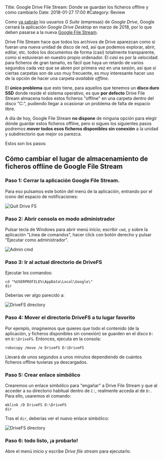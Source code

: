 Title: Google Drive File Stream: Dónde se guardan los ficheros offline y cómo cambiarlo
Date: 2018-01-27 17:00
#Category: Review

Como [ya sabrán](https://www.trecebits.com/2017/10/04/google-drive-morira-marzo-asi-sera-sustituto/) los usuarios _G Suite_ (empresas) de _Google Drive_, Google
cerrará la aplicación _Google Drive Desktop_ en marzo de 2018, por lo que deben
pasarse a la nueva [Google File Stream](https://support.google.com/a/answer/7491144?hl=es).

Drive File Stream hace que todos los archivos de Drive aparezcan como si fueran
una nueva unidad de disco de red, así que podemos explorar, abrir, editar, etc.
todos los documentos de forma (casi) totalmente transparente, como si estuvieran
en nuestro propio ordenador. El _casi_ es por la velocidad: para ficheros de gran
tamaño, es fácil que haya un retardo de varios segundos cada vez que se abren
por primera vez en una sesión, así que si ciertas carpetas son de uso muy
frecuente, es muy interesante hacer uso de la opción de hacer una carpeta _available offline_.

El **único problema** que esto tiene, para aquellos que tenemos un **disco duro SSD**
donde reside el sistema operativo, es que **por defecto** Drive File Stream
almacena todos estos ficheros "offline" en una carpeta dentro del disco "C:",
pudiendo llegar a ocasionar un problema de falta de espacio libre.

A día de hoy, Google File Stream **no dispone** de ninguna opción para elegir
dónde guardar estos ficheros offline, pero si sigues los siguientes pasos
podremos **mover todos esos ficheros disponibles sin conexión** a la unidad y
subdirectorio que mejor os parezca.

Estos son los pasos:

## Cómo cambiar el lugar de almacenamiento de ficheros offline de Google File Stream


### Paso 1: Cerrar la aplicación Google File Stream.

Para eso pulsamos este botón del menú de la aplicación, entrando por el icono del
espacio de notificaciones:

![Quit Drive FS]({filename}/imgs/2018-01/1_gsuite_quit.png)

### Paso 2: Abrir consola en modo administrador

Pulsar tecla de Windows para abrir menú inicio; escribir `cmd`, y sobre
la aplicación "Línea de comandos", hacer click con botón derecho y
pulsar "Ejecutar como administrador".

![Admin cmd]({filename}/imgs/2018-01/2_admin_cmd.png)

### Paso 3: Ir al actual directorio de DriveFS

Ejecutar los comandos:

    cd "%USERPROFILE%\AppData\Local\Google\"
    dir

Deberías ver algo parecido a:

![DriveFS directory]({filename}/imgs/2018-01/3_drivefs_dir.png)

### Paso 4: Mover el directorio DriveFS a tu lugar favorito

Por ejemplo, imaginemos que quieres que todo el contenido (de la aplicación,
y ficheros disponibles sin conexión) se guarden en el disco `D:` en `D:\DriveFS`.
Entonces, ejecuta en la consola:

    robocopy /move /e DriveFS D:\DriveFS

Llevará de unos segundos a unos minutos dependiendo de cuántos ficheros offline
tuvieras ya descargados.


### Paso 5: Crear enlace simbólico

Crearemos un enlace simbólico para "engañar" a Drive File Stream y que
al acceder a su directorio habitual dentro de `C:`, realmente acceda al de `D:`.
Para ello, usaremos el comando:

    mklink /D DriveFS D:\DriveFS
    dir

Tras el `dir`, deberías ver el nuevo enlace simbólico:

![DriveFS directory]({filename}/imgs/2018-01/5_afer_symlink.png)


### Paso 6: todo listo, ¡a probarlo!

Abre el menú inicio y escribe _Drive file stream_ para ejecutarlo.
